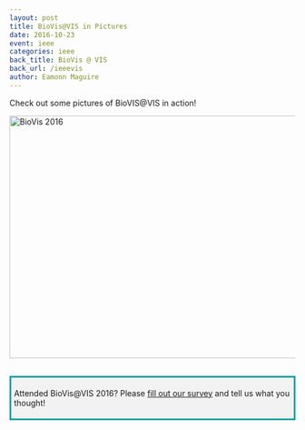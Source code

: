 ```yaml
---
layout: post
title: BioVis@VIS in Pictures
date: 2016-10-23
event: ieee
categories: ieee
back_title: BioVis @ VIS
back_url: /ieeevis
author: Eamonn Maguire
---
```

Check out some pictures of BioVIS@VIS in action!

<a data-flickr-embed="true"  href="https://www.flickr.com/photos/isatools/albums/72157675504837456" title="BioVis 2016"><img src="https://c8.staticflickr.com/6/5333/30432024871_457e4e1335_z.jpg" width="640" height="427" alt="BioVis 2016"></a><script async src="//embedr.flickr.com/assets/client-code.js" charset="utf-8"></script>

<br>
<div style="background-color: #f2f2f2; border-style: solid; border-color: #009e9d; padding: 5px;">
<p> Attended BioVis@VIS 2016? Please <a href="https://goo.gl/0Z1TiF">fill out our survey</a> and tell us what you thought! </p>
</div>
